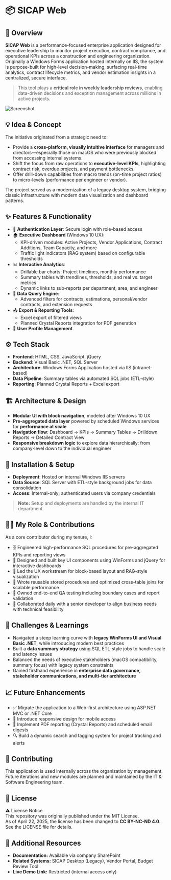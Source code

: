 # 📦 SICAP Web

## 🧭 Overview
**SICAP Web** is a performance-focused enterprise application designed for executive leadership to monitor project execution, contract compliance, and operational KPIs across a construction and engineering organization. Originally a Windows Forms application hosted internally on IIS, the system is purpose-built for high-level decision-making, surfacing real-time analytics, contract lifecycle metrics, and vendor estimation insights in a centralized, secure interface.

> This tool plays a **critical role in weekly leadership reviews**, enabling data-driven decisions and exception management across millions in active projects.

![Screenshot](./assets/sicap-home.png) <!-- Replace with your image path -->

## 💡 Idea & Concept
The initiative originated from a strategic need to:
- Provide a **cross-platform, visually intuitive interface** for managers and directors—especially those on macOS who were previously blocked from accessing internal systems.
- Shift the focus from raw operations to **executive-level KPIs**, highlighting contract risk, overdue projects, and payment bottlenecks.
- Offer drill-down capabilities from macro trends (on-time project ratios) to micro-levels (performance per engineer or vendor).

The project served as a modernization of a legacy desktop system, bridging classic infrastructure with modern data visualization and dashboard patterns.

## ✨ Features & Functionality
- 🔐 **Authentication Layer**: Secure login with role-based access
- 🏠 **Executive Dashboard** (Windows 10 UX):
  - KPI-driven modules: Active Projects, Vendor Applications, Contract Additions, Team Capacity, and more
  - Traffic light indicators (RAG system) based on configurable thresholds
- 📊 **Interactive Analytics**:
  - Drillable bar charts: Project timelines, monthly performance
  - Summary tables with trendlines, thresholds, and real vs. target metrics
  - Dynamic links to sub-reports per department, area, and engineer
- 📁 **Data Query Engine**:
  - Advanced filters for contracts, estimations, personal/vendor contracts, and extension requests
- 📤 **Export & Reporting Tools**:
  - Excel export of filtered views
  - Planned Crystal Reports integration for PDF generation
- 👤 **User Profile Management**

## ⚙️ Tech Stack
- **Frontend**: HTML, CSS, JavaScript, jQuery  
- **Backend**: Visual Basic .NET, SQL Server  
- **Architecture**: Windows Forms Application hosted via IIS (intranet-based)  
- **Data Pipeline**: Summary tables via automated SQL jobs (ETL-style)  
- **Reporting**: Planned Crystal Reports + Excel export

## 🏗 Architecture & Design
- **Modular UI with block navigation**, modeled after Windows 10 UX
- **Pre-aggregated data layer** powered by scheduled Windows services for **performance at scale**
- **Navigation flow**: Dashboard → KPIs → Summary Tables → Drilldown Reports → Detailed Contract View
- **Responsive breakdown logic** to explore data hierarchically: from company-level down to the individual engineer

## 🚀 Installation & Setup
- **Deployment**: Hosted on internal Windows IIS servers
- **Data Source**: SQL Server with ETL-style background jobs for data consolidation
- **Access**: Internal-only; authenticated users via company credentials

> **Note:** Setup and deployments are handled by the internal IT department.

## 🧑‍💻 My Role & Contributions
As a core contributor during my tenure, I:
- 🗄 Engineered high-performance SQL procedures for pre-aggregated KPIs and reporting views  
- 🧱 Designed and built key UI components using WinForms and jQuery for interactive dashboards  
- 🎨 Led the UX workstream for block-based layout and RAG-style visualization  
- 🔁 Wrote reusable stored procedures and optimized cross-table joins for scalable performance  
- 🧪 Owned end-to-end QA testing including boundary cases and report validation  
- 🤝 Collaborated daily with a senior developer to align business needs with technical feasibility

## 🧗 Challenges & Learnings
- Navigated a steep learning curve with **legacy WinForms UI and Visual Basic .NET**, while introducing modern best practices
- Built a **data summary strategy** using SQL ETL-style jobs to handle scale and latency issues
- Balanced the needs of executive stakeholders (macOS compatibility, summary focus) with legacy system constraints
- Gained firsthand experience in **enterprise data governance, stakeholder communications, and multi-tier architecture**

## 📈 Future Enhancements
- ✅ Migrate the application to a Web-first architecture using ASP.NET MVC or .NET Core  
- 📱 Introduce responsive design for mobile access  
- 🧾 Implement PDF reporting (Crystal Reports) and scheduled email digests  
- 🔍 Build a dynamic search and tagging system for project tracking and alerts  

## 🤝 Contributing
This application is used internally across the organization by management. Future iterations and new modules are planned and maintained by the IT & Software Engineering team.

## 🪪 License
⚠️ License Notice  
This repository was originally published under the MIT License.  
As of April 22, 2025, the license has been changed to **CC BY-NC-ND 4.0**.  
See the LICENSE file for details.

## 🔗 Additional Resources
- **Documentation:** Available via company SharePoint  
- **Related Systems:** SICAP Desktop (Legacy), Vendor Portal, Budget Review Tool  
- **Live Demo Link:** Restricted (internal access only)